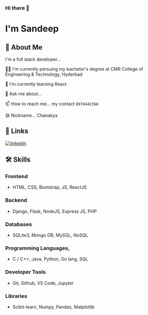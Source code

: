 ### Hi there 👋


# I'm Sandeep

## 🚀 About Me
I'm a full stack developer...

👩‍💻 I'm currently persuing my bachelor's degree at CMR College of Engineering & Technology, Hyderbad

🧠 I'm currently learning React

💬 Ask me about...

📫 How to reach me... my contact `8978442360`

😄 Nickname... Chanakya



## 🔗 Links
[![linkedin](https://img.shields.io/badge/linkedin-0A66C2?style=for-the-badge&logo=linkedin&logoColor=white)](https://www.linkedin.com/sandeepk1729)


## 🛠 Skills
### Frontend
- HTML, CSS, Bootstrap, JS, ReactJS
### Backend
- Django, Flask, NodeJS, Express JS, PHP
### Databases
- SQLite3, Mongo DB, MySQL, NoSQL
### Programming Languages,
- C / C++, Java, Python, Go lang, SQL
### Developer Tools
- Git, Github, VS Code, Jupyter
### Libraries
- Scikit-learn, Numpy, Pandas, Matplotlib
